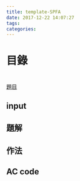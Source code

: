```yaml
---
title: template-SPFA
date: 2017-12-22 14:07:27
tags:
categories:
---
```

目錄
===

#
[題目]()

## input

## 題解

## 作法

## AC code
```cpp
```
